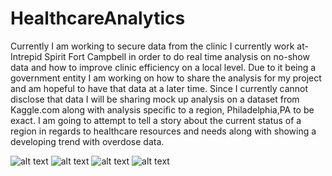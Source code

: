 # HealthcareAnalytics
Currently I am working to secure data from the clinic I currently work at- Intrepid Spirit Fort Campbell in order to do real time analysis on no-show data and how to improve clinic efficiency on a local level. Due to it being a government entity I am working on how to share the analysis for my project and am hopeful to have that data at a later time. Since I currently cannot disclose that data I will be sharing mock up analysis on a dataset from Kaggle.com along with analysis specific to a region, Philadelphia,PA to be exact. 
I am going to attempt to tell a story about the current status of a region in regards to healthcare resources and needs along with showing a developing trend with overdose data. 

![alt text]( https://user-images.githubusercontent.com/23061309/31591345-78eb851e-b1e4-11e7-8b23-5852753b6524.png)
![alt text](https://user-images.githubusercontent.com/23061309/31591314-1f7f6f86-b1e4-11e7-9b22-1c7f56f4c01f.png)
![alt text](https://user-images.githubusercontent.com/23061309/31591354-82a10066-b1e4-11e7-96d7-ee4d59bba22f.png)
![alt text](https://user-images.githubusercontent.com/23061309/31591359-8d676bde-b1e4-11e7-9509-706cad2f877f.png)
